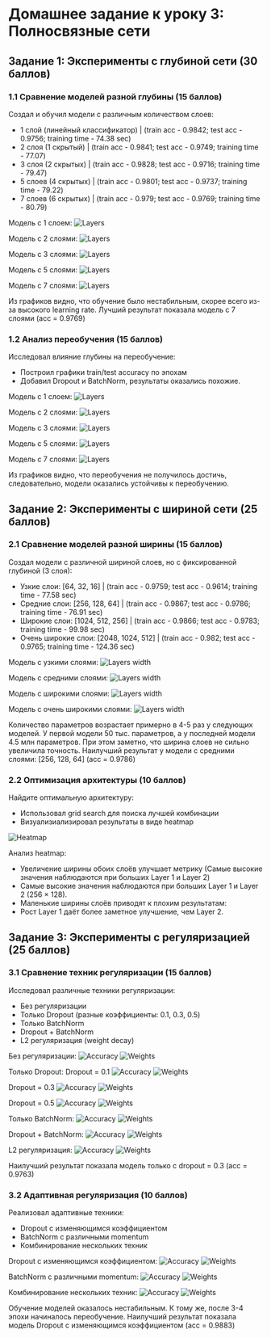 # Домашнее задание к уроку 3: Полносвязные сети
## Задание 1: Эксперименты с глубиной сети (30 баллов)

### 1.1 Сравнение моделей разной глубины (15 баллов)
Создал и обучил модели с различным количеством слоев:
- 1 слой (линейный классификатор) | (train acc - 0.9842; test acc - 0.9756; training time - 74.38 sec)
- 2 слоя (1 скрытый) | (train acc - 0.9841; test acc - 0.9749; training time - 77.07)
- 3 слоя (2 скрытых) | (train acc - 0.9828; test acc - 0.9716; training time - 79.47)
- 5 слоев (4 скрытых) | (train acc - 0.9801; test acc - 0.9737; training time - 79.22)
- 7 слоев (6 скрытых) | (train acc - 0.979; test acc - 0.9769; training time - 80.79)

Модель с 1 слоем:
![Layers](https://github.com/4pokodav/lesson_3/raw/main/plots/depth_1.png)

Модель с 2 слоями:
![Layers](https://github.com/4pokodav/lesson_3/raw/main/plots/depth_2.png)

Модель с 3 слоями:
![Layers](https://github.com/4pokodav/lesson_3/raw/main/plots/depth_3.png)

Модель с 5 слоями:
![Layers](https://github.com/4pokodav/lesson_3/raw/main/plots/depth_5.png)

Модель с 7 слоями:
![Layers](https://github.com/4pokodav/lesson_3/raw/main/plots/depth_7.png)

Из графиков видно, что обучение было нестабильным, скорее всего из-за высокого learning rate. Лучший результат показала модель с 7 слоями (acc = 0.9769)

### 1.2 Анализ переобучения (15 баллов)
Исследовал влияние глубины на переобучение:
- Построил графики train/test accuracy по эпохам
- Добавил Dropout и BatchNorm, результаты оказались похожие.

Модель с 1 слоем:
![Layers](https://github.com/4pokodav/lesson_3/raw/main/plots/overfitting_depth_1.png)

Модель с 2 слоями:
![Layers](https://github.com/4pokodav/lesson_3/raw/main/plots/overfitting_depth_2.png)

Модель с 3 слоями:
![Layers](https://github.com/4pokodav/lesson_3/raw/main/plots/overfitting_depth_3.png)

Модель с 5 слоями:
![Layers](https://github.com/4pokodav/lesson_3/raw/main/plots/overfitting_depth_5.png)

Модель с 7 слоями:
![Layers](https://github.com/4pokodav/lesson_3/raw/main/plots/overfitting_depth_7.png)

Из графиков видно, что переобучения не получилось достичь, следовательно, модели оказались устойчивы к переобучению.

## Задание 2: Эксперименты с шириной сети (25 баллов)

### 2.1 Сравнение моделей разной ширины (15 баллов)
Создал модели с различной шириной слоев, но с фиксированной глубиной (3 слоя):
- Узкие слои: [64, 32, 16] | (train acc - 0.9759; test acc - 0.9614; training time - 77.58 sec)
- Средние слои: [256, 128, 64] | (train acc - 0.9867; test acc - 0.9786; training time - 76.91 sec)
- Широкие слои: [1024, 512, 256] | (train acc - 0.9866; test acc - 0.9783; training time - 99.98 sec)
- Очень широкие слои: [2048, 1024, 512] | (train acc - 0.982; test acc - 0.9765; training time - 124.36 sec)

Модель с узкими слоями:
![Layers width](https://github.com/4pokodav/lesson_3/raw/main/plots/width_narrow.png)

Модель с средними слоями:
![Layers width](https://github.com/4pokodav/lesson_3/raw/main/plots/width_medium.png)

Модель с широкими слоями:
![Layers width](https://github.com/4pokodav/lesson_3/raw/main/plots/width_wide.png)

Модель с очень широкими слоями:
![Layers width](https://github.com/4pokodav/lesson_3/raw/main/plots/width_very_wide.png)

Количество параметров возрастает примерно в 4-5 раз у следующих моделей. 
У первой модели 50 тыс. параметров, а у последней модели 4.5 млн параметров.
При этом заметно, что ширина слоев не сильно увеличила точность.
Наилучший результат у модели с средними слоями: [256, 128, 64] (acc = 0.9786)

### 2.2 Оптимизация архитектуры (10 баллов)

Найдите оптимальную архитектуру:
- Использовал grid search для поиска лучшей комбинации
- Визуализиализировал результаты в виде heatmap

![Heatmap](https://github.com/4pokodav/lesson_3/raw/main/plots/grid_search_heatmap.png)

Анализ heatmap:
- Увеличение ширины обоих слоёв улучшает метрику (Самые высокие значения наблюдаются при больших Layer 1 и Layer 2)
- Самые высокие значения наблюдаются при больших Layer 1 и Layer 2 (256 × 128).
- Маленькие ширины слоёв приводят к плохим результатам:
- Рост Layer 1 даёт более заметное улучшение, чем Layer 2.

## Задание 3: Эксперименты с регуляризацией (25 баллов)

### 3.1 Сравнение техник регуляризации (15 баллов)

Исследовал различные техники регуляризации:
- Без регуляризации
- Только Dropout (разные коэффициенты: 0.1, 0.3, 0.5)
- Только BatchNorm
- Dropout + BatchNorm
- L2 регуляризация (weight decay)

Без регуляризации:
![Accuracy](https://github.com/4pokodav/lesson_3/raw/main/plots/No_Regularization_history.png)
![Weights](https://github.com/4pokodav/lesson_3/raw/main/plots/No_Regularization_weights_hist.png)

Только Dropout:
Dropout = 0.1
![Accuracy](https://github.com/4pokodav/lesson_3/raw/main/plots/Dropout_0.1_history.png)
![Weights](https://github.com/4pokodav/lesson_3/raw/main/plots/Dropout_0.1_weights_hist.png)

Dropout = 0.3
![Accuracy](https://github.com/4pokodav/lesson_3/raw/main/plots/Dropout_0.3_history.png)
![Weights](https://github.com/4pokodav/lesson_3/raw/main/plots/Dropout_0.3_weights_hist.png)

Dropout = 0.5
![Accuracy](https://github.com/4pokodav/lesson_3/raw/main/plots/Dropout_0.5_history.png)
![Weights](https://github.com/4pokodav/lesson_3/raw/main/plots/Dropout_0.5_weights_hist.png)

Только BatchNorm:
![Accuracy](https://github.com/4pokodav/lesson_3/raw/main/plots/BatchNorm_only_history.png)
![Weights](https://github.com/4pokodav/lesson_3/raw/main/plots/BatchNorm_only_weights_hist.png)

Dropout + BatchNorm:
![Accuracy](https://github.com/4pokodav/lesson_3/raw/main/plots/Dropout_0.5_+_BatchNorm_history.png)
![Weights](https://github.com/4pokodav/lesson_3/raw/main/plots/Dropout_0.5_+_BatchNorm_weights_hist.png)

L2 регуляризация:
![Accuracy](https://github.com/4pokodav/lesson_3/raw/main/plots/L2_regularization_(1e-4)_history.png)
![Weights](https://github.com/4pokodav/lesson_3/raw/main/plots/L2_regularization_(1e-4)_weights_hist.png)

Наилучший результат показала модель только с dropout = 0.3 (acc = 0.9763)

### 3.2 Адаптивная регуляризация (10 баллов)

Реализовал адаптивные техники:
- Dropout с изменяющимся коэффициентом
- BatchNorm с различными momentum
- Комбинирование нескольких техник

Dropout с изменяющимся коэффициентом:
![Accuracy](https://github.com/4pokodav/lesson_3/raw/main/plots/Adaptive_Dropout_+_BatchNorm_momentum=0.1_history.png)
![Weights](https://github.com/4pokodav/lesson_3/raw/main/plots/Adaptive_Dropout_+_BatchNorm_momentum=0.1_weights_hist.png)

BatchNorm с различными momentum:
![Accuracy](https://github.com/4pokodav/lesson_3/raw/main/plots/Adaptive_Dropout_+_BatchNorm_momentum=0.5_history.png)
![Weights](https://github.com/4pokodav/lesson_3/raw/main/plots/Adaptive_Dropout_+_BatchNorm_momentum=0.5_weights_hist.png)

Комбинирование нескольких техник:
![Accuracy](https://github.com/4pokodav/lesson_3/raw/main/plots/Adaptive_Dropout_+_BatchNorm_momentum=0.9_history.png)
![Weights](https://github.com/4pokodav/lesson_3/raw/main/plots/Adaptive_Dropout_+_BatchNorm_momentum=0.9_weights_hist.png)

Обучение моделей оказалось нестабильным. К тому же, после 3-4 эпохи начиналось переобучение.
Наилучший результат показала модель Dropout с изменяющимся коэффициентом (acc = 0.9883)
